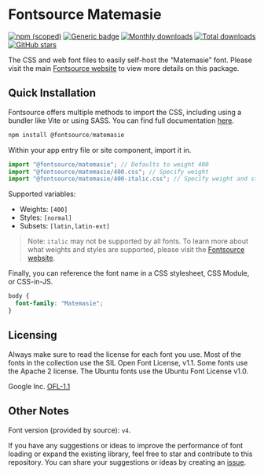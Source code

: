 # Fontsource Matemasie

[![npm (scoped)](https://img.shields.io/npm/v/@fontsource/matemasie?color=brightgreen)](https://www.npmjs.com/package/@fontsource/matemasie) [![Generic badge](https://img.shields.io/badge/fontsource-passing-brightgreen)](https://github.com/fontsource/fontsource) [![Monthly downloads](https://badgen.net/npm/dm/@fontsource/matemasie)](https://github.com/fontsource/fontsource) [![Total downloads](https://badgen.net/npm/dt/@fontsource/matemasie)](https://github.com/fontsource/fontsource) [![GitHub stars](https://img.shields.io/github/stars/fontsource/fontsource.svg?style=social&label=Star)](https://github.com/fontsource/fontsource/stargazers)

The CSS and web font files to easily self-host the “Matemasie” font. Please visit the main [Fontsource website](https://fontsource.org/fonts/matemasie) to view more details on this package.

## Quick Installation

Fontsource offers multiple methods to import the CSS, including using a bundler like Vite or using SASS. You can find full documentation [here](https://fontsource.org/docs/getting-started/introduction).

```javascript
npm install @fontsource/matemasie
```

Within your app entry file or site component, import it in.

```javascript
import "@fontsource/matemasie"; // Defaults to weight 400
import "@fontsource/matemasie/400.css"; // Specify weight
import "@fontsource/matemasie/400-italic.css"; // Specify weight and style
```

Supported variables:
- Weights: `[400]`
- Styles: `[normal]`
- Subsets: `[latin,latin-ext]`

> Note: `italic` may not be supported by all fonts. To learn more about what weights and styles are supported, please visit the [Fontsource website](https://fontsource.org/fonts/matemasie).

Finally, you can reference the font name in a CSS stylesheet, CSS Module, or CSS-in-JS.

```css
body {
  font-family: "Matemasie";
}
```

## Licensing
Always make sure to read the license for each font you use. Most of the fonts in the collection use the SIL Open Font License, v1.1. Some fonts use the Apache 2 license. The Ubuntu fonts use the Ubuntu Font License v1.0.

Google Inc.
[OFL-1.1](http://scripts.sil.org/OFL)

## Other Notes
Font version (provided by source): `v4`.

If you have any suggestions or ideas to improve the performance of font loading or expand the existing library, feel free to star and contribute to this repository. You can share your suggestions or ideas by creating an [issue](https://github.com/fontsource/fontsource/issues).